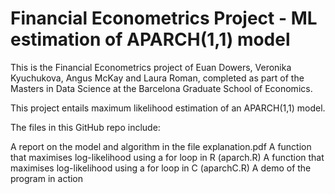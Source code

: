 # Financial Econometrics Project - ML estimation of APARCH(1,1) model 

This is the Financial Econometrics project of Euan Dowers, Veronika Kyuchukova, Angus McKay and Laura Roman, completed as part of the Masters in Data Science at the Barcelona Graduate School of Economics. 

This project entails maximum likelihood estimation of an APARCH(1,1) model. 

The files in this GitHub repo include:

A report on the model and algorithm in the file explanation.pdf
A function that maximises log-likelihood using a for loop in R (aparch.R)
A function that maximises log-likelihood using a for loop in C (aparchC.R)
A demo of the program in action